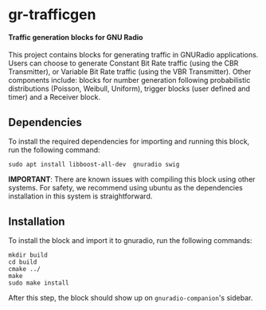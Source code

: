 # gr-trafficgen 

#### Traffic generation blocks for GNU Radio  

This project contains blocks for generating traffic in GNURadio applications. Users can choose to generate Constant Bit Rate traffic (using the CBR Transmitter), or Variable Bit Rate traffic (using the VBR Transmitter). Other components include: blocks for number generation following probabilistic distributions (Poisson, Weibull, Uniform), trigger blocks (user defined and timer) and a Receiver block.  
## Dependencies  
To install the required dependencies for importing and running this block, run the following command:  
```  
sudo apt install libboost-all-dev  gnuradio swig  
```  
__IMPORTANT__: There are known issues with compiling this block using other systems. For safety, we recommend using ubuntu as the dependencies installation in this system is straightforward.  

## Installation  
To install the block and import it to gnuradio, run the following commands:  
```  
mkdir build  
cd build  
cmake ../  
make  
sudo make install  
```  
After this step, the block should show up on `gnuradio-companion`'s sidebar.  
